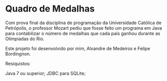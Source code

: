 # Quadro de Medalhas

Com prova final da disciplina de programação da Universidade Católica de Petrópolis, o professor Mozart pediu que fosse feito um programa em Java para contabilizar o número de medalhas que cada país ganhou durante as Olímpiadas do Rio.

Este projeto foi desenvolvido por mim, Alxandre de Medeiros e Felipe Bordingnon.

Resiquistos:

Java 7 ou superior;
JDBC para SQLite;
